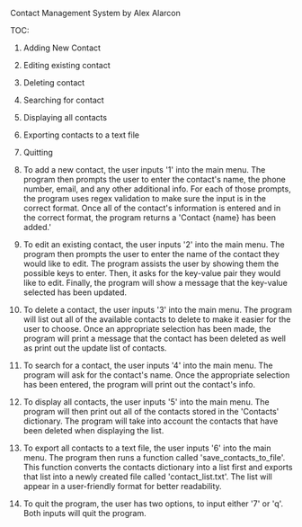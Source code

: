 Contact Management System by Alex Alarcon

TOC:
1. Adding New Contact
2. Editing existing contact
3. Deleting contact
4. Searching for contact
5. Displaying all contacts
6. Exporting contacts to a text file
7. Quitting


1. To add a new contact, the user inputs '1' into the main menu. The program then prompts the user to enter the contact's name, the phone number, email, and any other additional info.
   For each of those prompts, the program uses regex validation to make sure the input is in the correct format. Once all of the contact's information is entered and
   in the correct format, the program returns a 'Contact {name} has been added.'

2. To edit an existing contact, the user inputs '2' into the main menu. The program then prompts the user to enter the name of the contact they would like to edit. The program assists
   the user by showing them the possible keys to enter. Then, it asks for the key-value pair they would like to edit. Finally, the program will show a message that the key-value
   selected has been updated.

3. To delete a contact, the user inputs '3' into the main menu. The program will list out all of the available contacts to delete to make it easier for the user to choose.
   Once an appropriate selection has been made, the program will print a message that the contact has been deleted as well as print out the update list of contacts.

4. To search for a contact, the user inputs '4' into the main menu. The program will ask for the contact's name. Once the appropriate selection has been entered, the program will
   print out the contact's info.

5. To display all contacts, the user inputs '5' into the main menu. The program will then print out all of the contacts stored in the 'Contacts' dictionary. The program will take
   into account the contacts that have been deleted when displaying the list.

6. To export all contacts to a text file, the user inputs '6' into the main menu. The program then runs a function called 'save_contacts_to_file'. This function converts the contacts
   dictionary into a list first and exports that list into a newly created file called 'contact_list.txt'. The list will appear in a user-friendly format for better readability.

7. To quit the program, the user has two options, to input either '7' or 'q'. Both inputs will quit the program.
